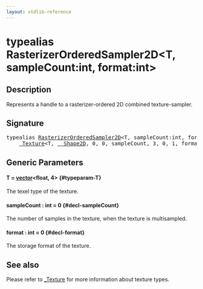 ```yaml
---
layout: stdlib-reference
---
```


# typealias RasterizerOrderedSampler2D\<T, sampleCount:int, format:int\>

## Description

Represents a handle to a rasterizer-ordered 2D combined texture-sampler.

## Signature

<pre>
<span class='code_keyword'>typealias</span> <a href="/stdlib-reference/types/rasterizerorderedsampler2d-0ahp" class="code_type">RasterizerOrderedSampler2D</a>&lt;T, sampleCount:<span class="code_keyword">int</span>, format:<span class="code_keyword">int</span>&gt; = 
    <a href="/stdlib-reference/types/0texture-01/index" class="code_type">_Texture</a>&lt;T, <a href="/stdlib-reference/types/0_shape2d-028/index" class="code_type">__Shape2D</a>, 0, 0, sampleCount, 3, 0, 1, format&gt;;
</pre>

## Generic Parameters

#### T  = [vector](/stdlib-reference/types/vector/index)\<float, 4\> {#typeparam-T}
The texel type of the texture.

#### sampleCount  : int = 0 {#decl-sampleCount}
The number of samples in the texture, when the texture is multisampled.

#### format  : int = 0 {#decl-format}
The storage format of the texture.


## See also

Please refer to <span class='code'><a href="/stdlib-reference/types/0texture-01/index" class="code_type">_Texture</a></span> for more information about texture types.


